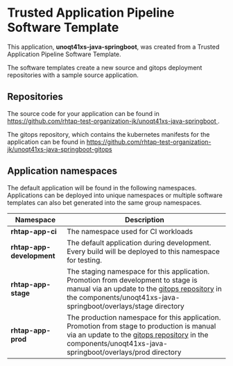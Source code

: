 # Trusted Application Pipeline Software Template

This application, **unoqt41xs-java-springboot**, was created from a Trusted Application Pipeline Software Template.

The software templates create a new source and gitops deployment repositories with a sample source application. 

## Repositories

The source code for your application can be found in [https://github.com/rhtap-test-organization-jk/unoqt41xs-java-springboot ](https://github.com/rhtap-test-organization-jk/unoqt41xs-java-springboot ).
 
The gitops repository, which contains the kubernetes manifests for the application can be found in 
[https://github.com/rhtap-test-organization-jk/unoqt41xs-java-springboot-gitops ](https://github.com/rhtap-test-organization-jk/unoqt41xs-java-springboot-gitops ) 

## Application namespaces 

The default application will be found in the following namespaces. Applications can be deployed into unique namespaces or multiple software templates can also bet generated into the same group namespaces.  

|  Namespace   |  Description   |  
| -------- | -------- |
| **rhtap-app-ci** | The namespace used for CI workloads |
| **rhtap-app-development** | The default application during development. Every build will be deployed to this namespace for testing. |
| **rhtap-app-stage** | The staging namespace for this application. Promotion from development to stage is manual via an update to the [gitops repository](https://github.com/rhtap-test-organization-jk/unoqt41xs-java-springboot-gitops ) in the components/unoqt41xs-java-springboot/overlays/stage directory |
| **rhtap-app-prod** | The production namespace for this application. Promotion from stage to production is manual via an update to the [gitops repository](https://github.com/rhtap-test-organization-jk/unoqt41xs-java-springboot-gitops ) in the components/unoqt41xs-java-springboot/overlays/prod directory |